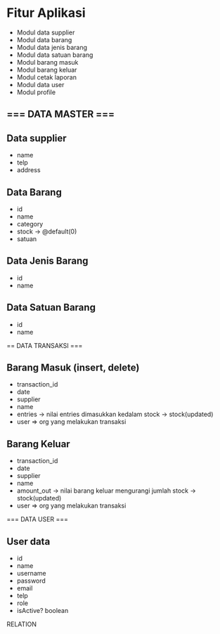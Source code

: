 # Fitur Aplikasi

- Modul data supplier
- Modul data barang
- Modul data jenis barang
- Modul data satuan barang
- Modul barang masuk
- Modul barang keluar
- Modul cetak laporan
- Modul data user
- Modul profile

## === DATA MASTER ===

## Data supplier

- name
- telp
- address

## Data Barang

- id
- name
- category
- stock -> @default(0)
- satuan

## Data Jenis Barang

- id
- name

## Data Satuan Barang

- id
- name

== DATA TRANSAKSI ===

## Barang Masuk (insert, delete)

- transaction_id
- date
- supplier
- name
- entries -> nilai entries dimasukkan kedalam stock -> stock(updated)
- user => org yang melakukan transaksi

## Barang Keluar

- transaction_id
- date
- supplier
- name
- amount_out -> nilai barang keluar mengurangi jumlah stock -> stock(updated)
- user => org yang melakukan transaksi

=== DATA USER ===

## User data

- id
- name
- username
- password
- email
- telp
- role
- isActive? boolean

RELATION

